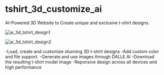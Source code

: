 # tshirt_3d_customize_ai
AI-Powered 3D Website to Create unique and exclusive t-shirt designs.

![ai_3d_tshirt_design1](https://user-images.githubusercontent.com/106689032/229919382-e0be6517-8f9e-467c-9f88-753c1d797ae5.PNG)

![ai_3d_tshirt_design2](https://user-images.githubusercontent.com/106689032/229919351-ffb9fa11-3e4a-44ca-becb-d985e8ea68c9.PNG)



-Load, create and customize stunning 3D t-shirt designs
-Add custom color and file support.
-Generate and use images through DALLE AI
-Download the resulting t-shirt model image
-Reponsive design across all devices and high performance
